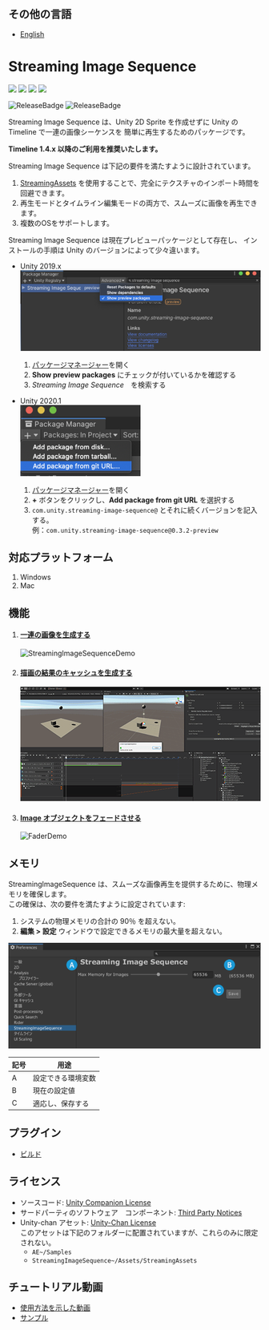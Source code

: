 ## その他の言語
* [English](README.md)

# Streaming Image Sequence

[![](https://badge-proxy.cds.internal.unity3d.com/44fe9b4e-feeb-409f-8fcd-d86e42d09b98)](https://badges.cds.internal.unity3d.com/packages/com.unity.streaming-image-sequence/build-info?branch=dev&testWorkflow=package-isolation)
[![](https://badge-proxy.cds.internal.unity3d.com/f9703ad6-4a57-4861-8125-4cec53ece26f)](https://badges.cds.internal.unity3d.com/packages/com.unity.streaming-image-sequence/dependencies-info?branch=dev&testWorkflow=updated-dependencies)
[![](https://badge-proxy.cds.internal.unity3d.com/221d27f5-9807-40c1-8fde-50a1757801b4)](https://badges.cds.internal.unity3d.com/packages/com.unity.streaming-image-sequence/dependants-info)
[![](https://badge-proxy.cds.internal.unity3d.com/1f8f02a0-6e03-417e-9c92-22f978f96c69)](https://badges.cds.internal.unity3d.com/packages/com.unity.streaming-image-sequence/warnings-info?branch=dev)

![ReleaseBadge](https://badge-proxy.cds.internal.unity3d.com/2fe2fc7a-99f7-4bde-b23d-c3358e846fac)
![ReleaseBadge](https://badge-proxy.cds.internal.unity3d.com/84b887b2-1e62-4962-848e-9d6c07023710)
 

Streaming Image Sequence は、Unity 2D Sprite を作成せずに Unity の Timeline で一連の画像シーケンスを
簡単に再生するためのパッケージです。

**Timeline 1.4.x 以降のご利用を推奨いたします。**

Streaming Image Sequence は下記の要件を満たすように設計されています。

1. [StreamingAssets](https://docs.unity3d.com/ja/current/Manual/StreamingAssets.html) 
   を使用することで、完全にテクスチャのインポート時間を回避できます。
1. 再生モードとタイムライン編集モードの両方で、スムーズに画像を再生できます。   
1. 複数のOSをサポートします。

Streaming Image Sequence は現在プレビューパッケージとして存在し、
インストールの手順は Unity のバージョンによって少々違います。

* Unity 2019.x  
  ![PackageManager2019](Documentation~/images/PackageManager2019.png)
  1. [パッケージマネージャー](https://docs.unity3d.com/ja/current/Manual/upm-ui.html)を開く
  2. **Show preview packages** にチェックが付いているかを確認する
  3. *Streaming Image Sequence*　を検索する
  
* Unity 2020.1  
  ![PackageManager2020](Documentation~/images/PackageManager2020.1.png)
  1. [パッケージマネージャー](https://docs.unity3d.com/ja/current/Manual/upm-ui.html)を開く
  2. **+** ボタンをクリックし、**Add package from git URL** を選択する
  3. `com.unity.streaming-image-sequence@` とそれに続くバージョンを記入する。  
     例：`com.unity.streaming-image-sequence@0.3.2-preview`
  

## 対応プラットフォーム

1. Windows
2. Mac

## 機能

1. #### [一連の画像を生成する](./Documentation~/jp/StreamingImageSequencePlayableAsset.md)

   ![StreamingImageSequenceDemo](Documentation~/images/StreamingImageSequenceDemo.gif)

2. #### [描画の結果のキャッシュを生成する](./Documentation~/jp/RenderCachePlayableAsset.md)

   ![RenderCacheDemo](Documentation~/images/RenderCacheDemo.gif)

3. #### [Image オブジェクトをフェードさせる](./Documentation~/jp/FaderPlayableAsset.md)

   ![FaderDemo](Documentation~/images/FaderDemo.gif)


## メモリ

StreamingImageSequence は、スムーズな画像再生を提供するために、物理メモリを確保します。  
この確保は、次の要件を満たすように設定されています:
1. システムの物理メモリの合計の 90％ を超えない。
1. **編集 > 設定** ウィンドウで設定できるメモリの最大量を超えない。

![Preferences](Documentation~/images/Preferences.png)

| 記号    | 用途                                                                    | 
| ------- | ---------------------------------------------------------------------- | 
| A       | 設定できる環境変数                                                       |   
| B       | 現在の設定値                                                            |   
| C       | 適応し、保存する                                                        |  


## プラグイン
* [ビルド](Plugins~/Docs/en/BuildPlugins.md)

## ライセンス
* ソースコード: [Unity Companion License](LICENSE.md)
* サードパーティのソフトウェア　コンポーネント: [Third Party Notices](Third%20Party%20Notices.md) 
* Unity-chan アセット: [Unity-Chan License](https://unity-chan.com/contents/guideline/)  
  このアセットは下記のフォルダーに配置されていますが、これらのみに限定されない。
  - `AE~/Samples`
  - `StreamingImageSequence~/Assets/StreamingAssets`

## チュートリアル動画
- [使用方法を示した動画](https://youtu.be/mlRbwqJ74CM)
- [サンプル](https://youtu.be/4og6rgQdb3c)


